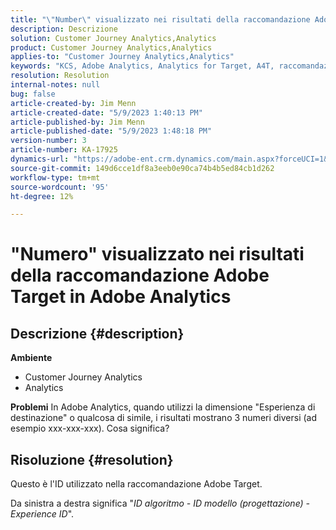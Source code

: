 ```yaml
---
title: "\"Number\" visualizzato nei risultati della raccomandazione Adobe Target in Adobe Analytics"
description: Descrizione
solution: Customer Journey Analytics,Analytics
product: Customer Journey Analytics,Analytics
applies-to: "Customer Journey Analytics,Analytics"
keywords: "KCS, Adobe Analytics, Analytics for Target, A4T, raccomandazione, FAQ, Adobe Target, numero, risultati, visualizzazione"
resolution: Resolution
internal-notes: null
bug: false
article-created-by: Jim Menn
article-created-date: "5/9/2023 1:40:13 PM"
article-published-by: Jim Menn
article-published-date: "5/9/2023 1:48:18 PM"
version-number: 3
article-number: KA-17925
dynamics-url: "https://adobe-ent.crm.dynamics.com/main.aspx?forceUCI=1&pagetype=entityrecord&etn=knowledgearticle&id=65f83d05-6fee-ed11-8849-6045bd006b3d"
source-git-commit: 149d6cce1df8a3eeb0e90ca74b4b5ed84cb1d262
workflow-type: tm+mt
source-wordcount: '95'
ht-degree: 12%

---
```


# &quot;Numero&quot; visualizzato nei risultati della raccomandazione Adobe Target in Adobe Analytics

## Descrizione {#description}

<b>Ambiente</b>
- Customer Journey Analytics
- Analytics




<b>Problemi</b>
In Adobe Analytics, quando utilizzi la dimensione &quot;Esperienza di destinazione&quot; o qualcosa di simile, i risultati mostrano 3 numeri diversi (ad esempio xxx-xxx-xxx).
Cosa significa?


## Risoluzione {#resolution}


Questo è l&#39;ID utilizzato nella raccomandazione Adobe Target.

Da sinistra a destra significa &quot;*ID algoritmo - ID modello (progettazione) - Experience ID*&quot;.
